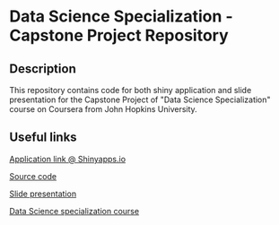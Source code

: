# Data Science Specialization - Capstone Project Repository

## Description

This repository contains code for both shiny application and slide presentation for the Capstone Project of "Data Science Specialization" course on Coursera from John Hopkins University.

## Useful links

[Application link @ Shinyapps.io](https://afatuttacoursera.shinyapps.io/ds_capstone/)

[Source code](https://github.com/AFatuttaCoursera/ds_capstone)

[Slide presentation](http://rpubs.com/AFatuttaCoursera/ds_capstone)

[Data Science specialization course](https://www.coursera.org/specializations/jhu-data-science)